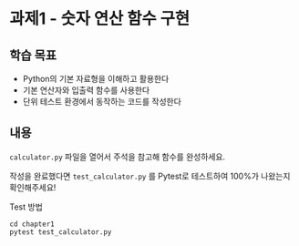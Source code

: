 # 과제1 - 숫자 연산 함수 구현

## 학습 목표

- Python의 기본 자료형을 이해하고 활용한다
- 기본 연산자와 입출력 함수를 사용한다
- 단위 테스트 환경에서 동작하는 코드를 작성한다

## 내용

`calculator.py` 파일을 열어서 주석을 참고해 함수를 완성하세요.

작성을 완료했다면 `test_calculator.py` 를 Pytest로 테스트하여 100%가 나왔는지 확인해주세요!

Test 방법

```shell
cd chapter1
pytest test_calculator.py
```
